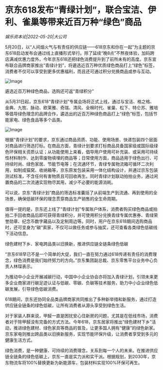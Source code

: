 # 京东618发布“青绿计划”，联合宝洁、伊利、雀巢等带来近百万种“绿色”商品

*娱乐资本论|2022-05-20|大公司*

5月20日，以“人间烟火气与有责任的供应链——618京东和你在一起”为主题的京东618启动发布会通过线上直播形式举行。除了延续“晚8点”不熬夜体验，加码跨店满减优惠力度外，今年京东618还把绿色消费提升到了前所未有的高度。京东宣布联合品牌商家推出“青绿计划”，将遴选近百万种优质绿色商品打上“绿色”标签，消费者不仅可以享受到更多优惠福利，而且还可通过积分兑换商品或参与互动。

![Image](http://static.ylzbl.com/uploads/ueditor/php/upload/image/20220520/1653040051538480.png)

遴选近百万种绿色商品，选购还可返“青绿积分”

从5月31日起，京东618“青绿计划”专属会场将正式上线，通过与宝洁、格之格、金典、九牧、脉动、欧莱雅、奇瑞、清风、全棉时代、雀巢、松下、特仑苏、雅培等倡导绿色理念的品牌合作，遴选出的近百万种绿色商品打上“绿色”标签，包括节能家电、绿色食品等多个品类。

![Image](http://static.ylzbl.com/uploads/ueditor/php/upload/image/20220520/1653040059946521.png)

根据“青绿计划”的要求，京东通过商品资质、功能、使用场景、快递包装四个层面对商品进行筛选打标。在商品方面，青绿计划要求打标商品具备国家级或国际级绿色环保相关资质认证；从功能使用上来看，倡导用户使用可补充装、或采用可持续性材料制作、达到零废物填埋的商品等；日常使用方面，商品适用于绿色出行、可持续时尚、绿色家居、节能节电等；在流通环节，青绿专属物流箱可循环二次利用，如制成猫窝、收纳箱等，京东原发包装采用一体化结构设计，并通过京东包装测试标准，不含任何有害物质且可回收再生。同时青绿计划联动拍拍业务，通过闲置商品的二次流通实现物尽其用，减少不必要的能源消耗。

可以说，京东“青绿计划”商品的筛选标准囊括了从前端生产到流通、再到使用的全场景，确保低碳环保的理念贯穿商品生产销售的全生命周期。

值得一提的是，京东还上线了“青绿计划”专属账户体系，消费者购买绿色商品或拍拍二手回收商品后即可获得青绿积分，并可使用积分兑换青绿专属优惠券、青绿荣誉勋章、纪念币数字藏品以及定制周边等。同时，用户在京东618期间选购商品时，还可变身为“碳”索家，不仅可以做任务或参与抽奖，还可查看各类绿色低碳线下活动信息。

绿色建材下乡、家电跨品类以旧换新，推进供应链全链条绿色低碳

“京东618早已不是一个简单的大促，我们一直在努力通过618传递有责任的消费理念，绿色消费是我们始终努力的方向。”京东集团副总裁、京东零售平台业务中心负责人林琛表示。

为推动中小企业开展减碳行动，中国中小企业协会亦将加入青绿计划，引领未来更多企业商家进行碳足迹认证与低碳、零碳、负碳等技术服务，助力中小企业绿色低碳发展，引导绿色低碳消费。

618期间，京东还协同全品类品牌商家共同推出了多种新举措和新服务，通过打造供应链全链条的绿色低碳，让所有消费者从源头享受到绿色生活。

对于家装人群来说，甲醛一直是困扰安心住新房的问题，尤其是在低线市场，消费者对于除甲醛没有完备的方式方法。今年618，京东居家将推出“绿色建材下乡”活动，推进绿色建材、绿色家具等商品的普及，让更多国人拥有“健康”的绿色新家。京东家电则推出跨品类以旧换新服务，实现节能环保升级，让消费者享受到多元的健康生活方式。

绿色消费，是一种健康、可持续的消费理念，关系到每一个人的未来。在推进供应链全链条的绿色低碳上，京东一直是实力派和实干派。根据规划，到2030年，京东物流车将100%替换更新为新能源车，包装材料实现100%环保可再生。

